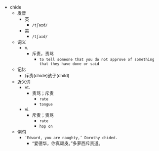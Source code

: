 - chide
  - 发音
    - 英
      - `/tʃaɪd/`
    - 美
      - `/tʃaɪd/`
  - 词义
    - v.
      - 斥责，责骂
        - `to tell someone that you do not approve of something that they have done or said`
  - 记忆
    - 斥责(chide)孩子(child)
  - 近义词
    - vt.
      - 责骂；斥责
        - `rate`
        - `tongue`
    - vi.
      - 斥责；责骂
        - `rate`
        - `hop on`
  - 例句
    - `‘Edward, you are naughty,’ Dorothy chided.`
      - “爱德华，你真顽皮。”多萝西斥责道。


